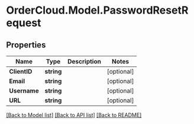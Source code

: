 # OrderCloud.Model.PasswordResetRequest
## Properties

Name | Type | Description | Notes
------------ | ------------- | ------------- | -------------
**ClientID** | **string** |  | [optional] 
**Email** | **string** |  | [optional] 
**Username** | **string** |  | [optional] 
**URL** | **string** |  | [optional] 

[[Back to Model list]](../README.md#documentation-for-models) [[Back to API list]](../README.md#documentation-for-api-endpoints) [[Back to README]](../README.md)

